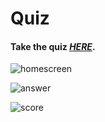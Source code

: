 # Quiz

#### Take the quiz *[HERE](https://vue-quiz-4024b.firebaseapp.com/ "QuizApp")*.

![homescreen](https://user-images.githubusercontent.com/49268926/68070079-91bd3380-fd69-11e9-8d75-855cd5889789.JPG)

![answer](https://user-images.githubusercontent.com/49268926/68070050-0d6ab080-fd69-11e9-94da-c49378f48283.JPG)

![score](https://user-images.githubusercontent.com/49268926/68070080-92ee6080-fd69-11e9-869e-d86981c68c3f.JPG)
